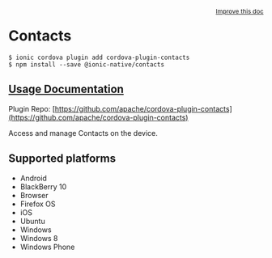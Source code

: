 <a style="float:right;font-size:12px;" href="http://github.com/ionic-team/ionic-native/edit/master/src/@ionic-native/plugins/contacts/index.ts#L256">
  Improve this doc
</a>

# Contacts

```
$ ionic cordova plugin add cordova-plugin-contacts
$ npm install --save @ionic-native/contacts
```

## [Usage Documentation](https://ionicframework.com/docs/native/contacts/)

Plugin Repo: [https://github.com/apache/cordova-plugin-contacts](https://github.com/apache/cordova-plugin-contacts)

Access and manage Contacts on the device.

## Supported platforms
- Android
- BlackBerry 10
- Browser
- Firefox OS
- iOS
- Ubuntu
- Windows
- Windows 8
- Windows Phone



